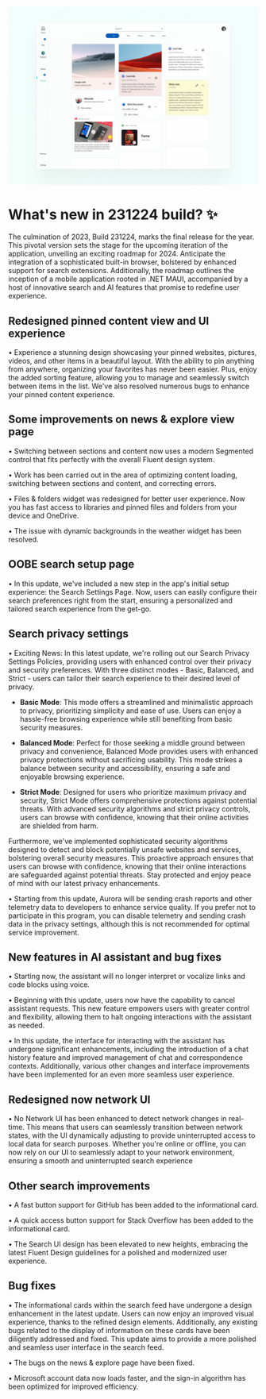 ![Image](assets/post-update231224.png)

# What's new in 231224 build? ✨

The culmination of 2023, Build 231224, marks the final release for the year. This pivotal version sets the stage for the upcoming iteration of the application, unveiling an exciting roadmap for 2024. Anticipate the integration of a sophisticated built-in browser, bolstered by enhanced support for search extensions. Additionally, the roadmap outlines the inception of a mobile application rooted in .NET MAUI, accompanied by a host of innovative search and AI features that promise to redefine user experience.

## Redesigned pinned content view and UI experience

• Experience a stunning design showcasing your pinned websites, pictures, videos, and other items in a beautiful layout. With the ability to pin anything from anywhere, organizing your favorites has never been easier. Plus, enjoy the added sorting feature, allowing you to manage and seamlessly switch between items in the list. We've also resolved numerous bugs to enhance your pinned content experience.

## Some improvements on news & explore view page

• Switching between sections and content now uses a modern Segmented control that fits perfectly with the overall Fluent design system.

• Work has been carried out in the area of optimizing content loading, switching between sections and content, and correcting errors.

• Files & folders widget was redesigned for better user experience. Now you has fast access to libraries and pinned files and folders from your device and OneDrive.

• The issue with dynamic backgrounds in the weather widget has been resolved.

## OOBE search setup page

• In this update, we've included a new step in the app's initial setup experience: the Search Settings Page. Now, users can easily configure their search preferences right from the start, ensuring a personalized and tailored search experience from the get-go.

## Search privacy settings

• Exciting News: In this latest update, we're rolling out our Search Privacy Settings Policies, providing users with enhanced control over their privacy and security preferences. With three distinct modes - Basic, Balanced, and Strict - users can tailor their search experience to their desired level of privacy.

- <b>Basic Mode</b>: This mode offers a streamlined and minimalistic approach to privacy, prioritizing simplicity and ease of use. Users can enjoy a hassle-free browsing experience while still benefiting from basic security measures.

- <b>Balanced Mode</b>: Perfect for those seeking a middle ground between privacy and convenience, Balanced Mode provides users with enhanced privacy protections without sacrificing usability. This mode strikes a balance between security and accessibility, ensuring a safe and enjoyable browsing experience.

- <b>Strict Mode</b>: Designed for users who prioritize maximum privacy and security, Strict Mode offers comprehensive protections against potential threats. With advanced security algorithms and strict privacy controls, users can browse with confidence, knowing that their online activities are shielded from harm.

Furthermore, we've implemented sophisticated security algorithms designed to detect and block potentially unsafe websites and services, bolstering overall security measures. This proactive approach ensures that users can browse with confidence, knowing that their online interactions are safeguarded against potential threats. Stay protected and enjoy peace of mind with our latest privacy enhancements.

• Starting from this update, Aurora will be sending crash reports and other telemetry data to developers to enhance service quality. If you prefer not to participate in this program, you can disable telemetry and sending crash data in the privacy settings, although this is not recommended for optimal service improvement.

## New features in AI assistant and bug fixes

• Starting now, the assistant will no longer interpret or vocalize links and code blocks using voice. 

• Beginning with this update, users now have the capability to cancel assistant requests. This new feature empowers users with greater control and flexibility, allowing them to halt ongoing interactions with the assistant as needed.

• In this update, the interface for interacting with the assistant has undergone significant enhancements, including the introduction of a chat history feature and improved management of chat and correspondence contexts. Additionally, various other changes and interface improvements have been implemented for an even more seamless user experience.

## Redesigned now network UI

• No Network UI has been enhanced to detect network changes in real-time. This means that users can seamlessly transition between network states, with the UI dynamically adjusting to provide uninterrupted access to local data for search purposes. Whether you're online or offline, you can now rely on our UI to seamlessly adapt to your network environment, ensuring a smooth and uninterrupted search experience

## Other search improvements

• A fast button support for GitHub has been added to the informational card.

• A quick access button support for Stack Overflow has been added to the informational card.

• The Search UI design has been elevated to new heights, embracing the latest Fluent Design guidelines for a polished and modernized user experience.

## Bug fixes

• The informational cards within the search feed have undergone a design enhancement in the latest update. Users can now enjoy an improved visual experience, thanks to the refined design elements. Additionally, any existing bugs related to the display of information on these cards have been diligently addressed and fixed. This update aims to provide a more polished and seamless user interface in the search feed.

• The bugs on the news & explore page have been fixed.

• Microsoft account data now loads faster, and the sign-in algorithm has been optimized for improved efficiency.